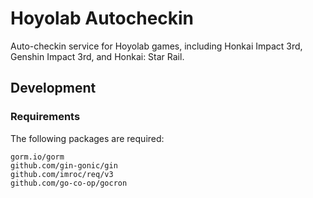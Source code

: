 Hoyolab Autocheckin
=====================

Auto-checkin service for Hoyolab games, including Honkai Impact 3rd, Genshin Impact 3rd, and Honkai: Star Rail.



## Development


### Requirements

The following packages are required:

```
gorm.io/gorm
github.com/gin-gonic/gin
github.com/imroc/req/v3
github.com/go-co-op/gocron
```

